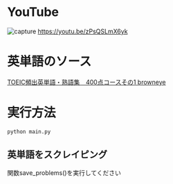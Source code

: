 # YouTube
![capture](https://user-images.githubusercontent.com/58985013/87849057-896d4e80-c920-11ea-8042-4308bde05ae2.jpg)
https://youtu.be/zPsQSLmX6yk



# 英単語のソース

[TOEIC頻出英単語・熟語集　400点コースその1 browneye](http://www7b.biglobe.ne.jp/~browneye/english/TOEIC400-1.htm)


# 実行方法

```
python main.py
```

## 英単語をスクレイピング 

関数save_problems()を実行してください



